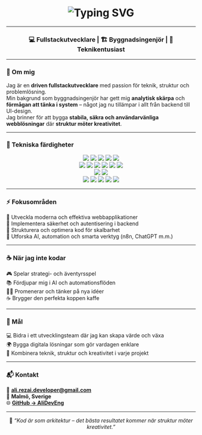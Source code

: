 <!-- Animated header -->
<h1 align="center">
  <img src="https://readme-typing-svg.herokuapp.com?font=Fira+Code&pause=1200&color=4CAF50&center=true&vCenter=true&width=500&lines=Hej+där!+👋+Jag+är+Ali+Rezai;Fullstackutvecklare+💻;Byggnadsingenjör+🏗️;Teknikentusiast+🚀;Välkommen+till+min+GitHub!+🌱" alt="Typing SVG" />
</h1>

---

<h3 align="center">💻 Fullstackutvecklare | 🏗️ Byggnadsingenjör | 🚀 Teknikentusiast</h3>

---

### 🧭 Om mig
Jag är en **driven fullstackutvecklare** med passion för teknik, struktur och problemlösning.  
Min bakgrund som byggnadsingenjör har gett mig **analytisk skärpa** och **förmågan att tänka i system** – något jag nu tillämpar i allt från backend till UI-design.  
Jag brinner för att bygga **stabila, säkra och användarvänliga webblösningar** där **struktur möter kreativitet**.

---

### 🧠 Tekniska färdigheter
<p align="center">
  
  <!-- Backend -->
  <img src="https://img.shields.io/badge/Java-ED8B00?style=for-the-badge&logo=java&logoColor=white"/>
  <img src="https://img.shields.io/badge/SpringBoot-6DB33F?style=for-the-badge&logo=springboot&logoColor=white"/>
  <img src="https://img.shields.io/badge/Node.js-43853D?style=for-the-badge&logo=node.js&logoColor=white"/>
  <img src="https://img.shields.io/badge/Express.js-000000?style=for-the-badge&logo=express&logoColor=white"/>
  <img src="https://img.shields.io/badge/REST%20API-02569B?style=for-the-badge&logo=postman&logoColor=white"/>

  <!-- Frontend -->
  <br/>
  <img src="https://img.shields.io/badge/JavaScript-F7E01D?style=for-the-badge&logo=javascript&logoColor=black"/>
  <img src="https://img.shields.io/badge/TypeScript-3178C6?style=for-the-badge&logo=typescript&logoColor=white"/>
  <img src="https://img.shields.io/badge/React-61DBFB?style=for-the-badge&logo=react&logoColor=black"/>
  <img src="https://img.shields.io/badge/HTML5-E34F26?style=for-the-badge&logo=html5&logoColor=white"/>
  <img src="https://img.shields.io/badge/CSS3-1572B6?style=for-the-badge&logo=css3&logoColor=white"/>
  <img src="https://img.shields.io/badge/Bootstrap-7952B3?style=for-the-badge&logo=bootstrap&logoColor=white"/>

  <!-- Database -->
  <br/>
  <img src="https://img.shields.io/badge/SQLite-07405E?style=for-the-badge&logo=sqlite&logoColor=white"/>
  <img src="https://img.shields.io/badge/MySQL-005C84?style=for-the-badge&logo=mysql&logoColor=white"/>

  <!-- Tools -->
  <br/>
  <img src="https://img.shields.io/badge/Git-F05032?style=for-the-badge&logo=git&logoColor=white"/>
  <img src="https://img.shields.io/badge/GitHub-121011?style=for-the-badge&logo=github&logoColor=white"/>
  <img src="https://img.shields.io/badge/VSCode-0078D4?style=for-the-badge&logo=visualstudiocode&logoColor=white"/>
  <img src="https://img.shields.io/badge/IntelliJ_IDEA-000000?style=for-the-badge&logo=intellijidea&logoColor=white"/>
  <img src="https://img.shields.io/badge/Postman-FF6C37?style=for-the-badge&logo=postman&logoColor=white"/>

</p>

---

### ⚡ Fokusområden
🚀 Utveckla moderna och effektiva webbapplikationer  
🔐 Implementera säkerhet och autentisering i backend  
🧩 Strukturera och optimera kod för skalbarhet  
🤖 Utforska AI, automation och smarta verktyg (n8n, ChatGPT m.m.)

---

### ☕ När jag inte kodar
🎮 Spelar strategi- och äventyrsspel  
📚 Fördjupar mig i AI och automationsflöden  
🚶‍♂️ Promenerar och tänker på nya idéer  
☕ Brygger den perfekta koppen kaffe  

---

### 🎯 Mål
💻 Bidra i ett utvecklingsteam där jag kan skapa värde och växa  
🌍 Bygga digitala lösningar som gör vardagen enklare  
🧱 Kombinera teknik, struktur och kreativitet i varje projekt  

---

### 📬 Kontakt
📧 **ali.rezai.developer@gmail.com**  
📍 **Malmö, Sverige**  
🌐 [**GitHub → AliDevEng**](https://github.com/AliDevEng)

---

<p align="center">
  💬 <i>“Kod är som arkitektur – det bästa resultatet kommer när struktur möter kreativitet.”</i>
</p>
